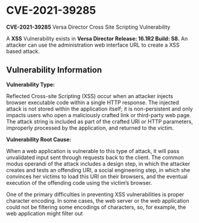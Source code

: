 # CVE-2021-39285

**CVE-2021-39285** Versa Director Cross Site Scripting Vulnerability

A **XSS** Vulnerability exists in **Versa Director Release: 16.1R2 Build: S8.** An attacker can use the administration web interface URL to create a XSS based attack. 

## Vulnerability Information

**Vulnerability Type:**

Reflected Cross-site Scripting (XSS) occur when an attacker injects browser executable code within a single HTTP response. The injected attack is not stored within the application itself; it is non-persistent and only impacts users who open a maliciously crafted link or third-party web page. The attack string is included as part of the crafted URI or HTTP parameters, improperly processed by the application, and returned to the victim.

**Vulnerability Root Cause:** 

When a web application is vulnerable to this type of attack, it will pass unvalidated input sent through requests back to the client. The common modus operandi of the attack includes a design step, in which the attacker creates and tests an offending URI, a social engineering step, in which she convinces her victims to load this URI on their browsers, and the eventual execution of the offending code using the victim’s browser.

One of the primary difficulties in preventing XSS vulnerabilities is proper character encoding. In some cases, the web server or the web application could not be filtering some encodings of characters, so, for example, the web application might filter out <script>, but might not filter %3cscript%3e which simply includes another encoding of tags.
  
**Vulnerability Impact:** 
  
Commonly the attacker’s code is written in the JavaScript language, but other scripting languages are also used, e.g., ActionScript and VBScript. Attackers typically leverage these vulnerabilities to *install key loggers, steal victim cookies, perform clipboard theft, and change the content of the page* (e.g., download links).

## PoC ##
  Proof of Concept: 
  A proof of concept can be executed by crafting a URL using the Versa Director Web URL. The XSS Attack must be included in the specially crafted URL.
 
  ![Vulnerable Portal](/VersaD1.png)
  
  After the exploit is executed the XSS message will appear. 
  
  ![XSS Succesful](/VersaD2.png)
  
## Recommendations ##
  
  The recommendation is to apply the necessary updates recommended by vendor to remediate this vulnerability. 

#### Disclosure Information ####
  Vulnerability discovered by Pablo Barrera. Vendor notified in August 2019. 
  
  


  


